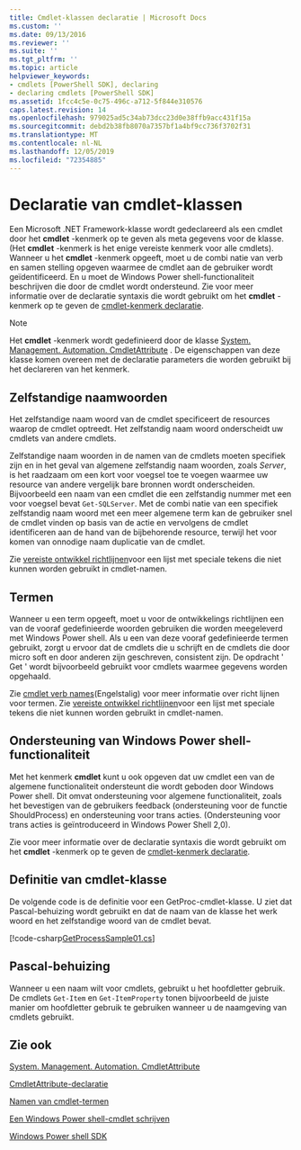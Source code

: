 ```yaml
---
title: Cmdlet-klassen declaratie | Microsoft Docs
ms.custom: ''
ms.date: 09/13/2016
ms.reviewer: ''
ms.suite: ''
ms.tgt_pltfrm: ''
ms.topic: article
helpviewer_keywords:
- cmdlets [PowerShell SDK], declaring
- declaring cmdlets [PowerShell SDK]
ms.assetid: 1fcc4c5e-0c75-496c-a712-5f844e310576
caps.latest.revision: 14
ms.openlocfilehash: 979025ad5c34ab73dcc23d0e38ffb9acc431f15a
ms.sourcegitcommit: debd2b38fb8070a7357bf1a4bf9cc736f3702f31
ms.translationtype: MT
ms.contentlocale: nl-NL
ms.lasthandoff: 12/05/2019
ms.locfileid: "72354885"
---
```

# <a name="cmdlet-class-declaration"></a>Declaratie van cmdlet-klassen

Een Microsoft .NET Framework-klasse wordt gedeclareerd als een cmdlet door het **cmdlet** -kenmerk op te geven als meta gegevens voor de klasse. (Het **cmdlet** -kenmerk is het enige vereiste kenmerk voor alle cmdlets). Wanneer u het **cmdlet** -kenmerk opgeeft, moet u de combi natie van verb en samen stelling opgeven waarmee de cmdlet aan de gebruiker wordt geïdentificeerd. En u moet de Windows Power shell-functionaliteit beschrijven die door de cmdlet wordt ondersteund. Zie voor meer informatie over de declaratie syntaxis die wordt gebruikt om het **cmdlet** -kenmerk op te geven de [cmdlet-kenmerk declaratie](./cmdlet-attribute-declaration.md).

> [!NOTE]
> Het **cmdlet** -kenmerk wordt gedefinieerd door de klasse [System. Management. Automation. CmdletAttribute](/dotnet/api/System.Management.Automation.CmdletAttribute) . De eigenschappen van deze klasse komen overeen met de declaratie parameters die worden gebruikt bij het declareren van het kenmerk.

## <a name="nouns"></a>Zelfstandige naamwoorden

Het zelfstandige naam woord van de cmdlet specificeert de resources waarop de cmdlet optreedt. Het zelfstandig naam woord onderscheidt uw cmdlets van andere cmdlets.

Zelfstandige naam woorden in de namen van de cmdlets moeten specifiek zijn en in het geval van algemene zelfstandig naam woorden, zoals *Server*, is het raadzaam om een kort voor voegsel toe te voegen waarmee uw resource van andere vergelijk bare bronnen wordt onderscheiden. Bijvoorbeeld een naam van een cmdlet die een zelfstandig nummer met een voor voegsel bevat `Get-SQLServer`. Met de combi natie van een specifiek zelfstandig naam woord met een meer algemene term kan de gebruiker snel de cmdlet vinden op basis van de actie en vervolgens de cmdlet identificeren aan de hand van de bijbehorende resource, terwijl het voor komen van onnodige naam duplicatie van de cmdlet.

Zie [vereiste ontwikkel richtlijnen](./required-development-guidelines.md)voor een lijst met speciale tekens die niet kunnen worden gebruikt in cmdlet-namen.

## <a name="verbs"></a>Termen

Wanneer u een term opgeeft, moet u voor de ontwikkelings richtlijnen een van de vooraf gedefinieerde woorden gebruiken die worden meegeleverd met Windows Power shell. Als u een van deze vooraf gedefinieerde termen gebruikt, zorgt u ervoor dat de cmdlets die u schrijft en de cmdlets die door micro soft en door anderen zijn geschreven, consistent zijn. De opdracht ' Get ' wordt bijvoorbeeld gebruikt voor cmdlets waarmee gegevens worden opgehaald.

Zie [cmdlet verb names](./approved-verbs-for-windows-powershell-commands.md)(Engelstalig) voor meer informatie over richt lijnen voor termen. Zie [vereiste ontwikkel richtlijnen](./required-development-guidelines.md)voor een lijst met speciale tekens die niet kunnen worden gebruikt in cmdlet-namen.

## <a name="supporting-windows-powershell-functionality"></a>Ondersteuning van Windows Power shell-functionaliteit

Met het kenmerk **cmdlet** kunt u ook opgeven dat uw cmdlet een van de algemene functionaliteit ondersteunt die wordt geboden door Windows Power shell. Dit omvat ondersteuning voor algemene functionaliteit, zoals het bevestigen van de gebruikers feedback (ondersteuning voor de functie ShouldProcess) en ondersteuning voor trans acties. (Ondersteuning voor trans acties is geïntroduceerd in Windows Power Shell 2,0).

Zie voor meer informatie over de declaratie syntaxis die wordt gebruikt om het **cmdlet** -kenmerk op te geven de [cmdlet-kenmerk declaratie](./cmdlet-attribute-declaration.md).

## <a name="cmdlet-class-definition"></a>Definitie van cmdlet-klasse

De volgende code is de definitie voor een GetProc-cmdlet-klasse. U ziet dat Pascal-behuizing wordt gebruikt en dat de naam van de klasse het werk woord en het zelfstandige woord van de cmdlet bevat.

[!code-csharp[GetProcessSample01.cs](../../../../powershell-sdk-samples/SDK-2.0/csharp/GetProcessSample01/GetProcessSample01.cs#L33-L34 "GetProcessSample01.cs")]

## <a name="pascal-casing"></a>Pascal-behuizing

Wanneer u een naam wilt voor cmdlets, gebruikt u het hoofdletter gebruik. De cmdlets `Get-Item` en `Get-ItemProperty` tonen bijvoorbeeld de juiste manier om hoofdletter gebruik te gebruiken wanneer u de naamgeving van cmdlets gebruikt.

## <a name="see-also"></a>Zie ook

[System. Management. Automation. CmdletAttribute](/dotnet/api/System.Management.Automation.CmdletAttribute)

[CmdletAttribute-declaratie](./cmdlet-attribute-declaration.md)

[Namen van cmdlet-termen](./approved-verbs-for-windows-powershell-commands.md)

[Een Windows Power shell-cmdlet schrijven](./writing-a-windows-powershell-cmdlet.md)

[Windows Power shell SDK](../windows-powershell-reference.md)
